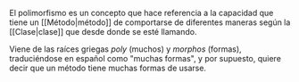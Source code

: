 El polimorfismo es un concepto que hace referencia a la capacidad que tiene un [[Método|método]] de comportarse de diferentes maneras según la [[Clase|clase]] que desde donde se esté llamando.

Viene de las raíces griegas *poly* (muchos) y *morphos* (formas), traduciéndose en español como "muchas formas", y por supuesto, quiere decir que un método tiene muchas formas de usarse.
